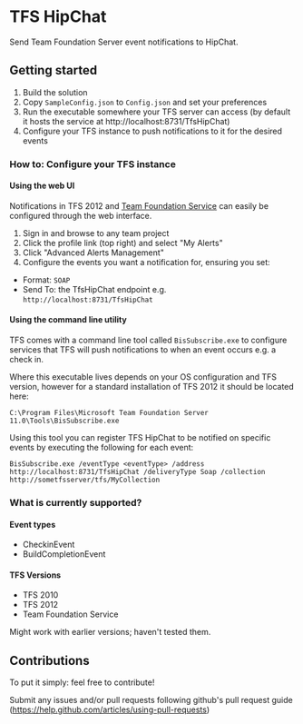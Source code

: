 TFS HipChat
===========

Send Team Foundation Server event notifications to HipChat.

## Getting started
1. Build the solution
2. Copy `SampleConfig.json` to `Config.json` and set your preferences
3. Run the executable somewhere your TFS server can access (by default it hosts the service at http://localhost:8731/TfsHipChat)
4. Configure your TFS instance to push notifications to it for the desired events

### How to: Configure your TFS instance
#### Using the web UI
Notifications in TFS 2012 and [Team Foundation Service](http://tfs.visualstudio.com) can easily be configured through the web interface.

1. Sign in and browse to any team project
2. Click the profile link (top right) and select "My Alerts"
3. Click "Advanced Alerts Management"
4. Configure the events you want a notification for, ensuring you set:
 * Format: `SOAP`
 * Send To: the TfsHipChat endpoint e.g. `http://localhost:8731/TfsHipChat`

#### Using the command line utility
TFS comes with a command line tool called `BisSubscribe.exe` to configure services that TFS will push notifications to when an event occurs e.g. a check in.

Where this executable lives depends on your OS configuration and TFS version, however for a standard installation of TFS 2012 it should be located here:

    C:\Program Files\Microsoft Team Foundation Server 11.0\Tools\BisSubscribe.exe

Using this tool you can register TFS HipChat to be notified on specific events by executing the following for each event:

    BisSubscribe.exe /eventType <eventType> /address http://localhost:8731/TfsHipChat /deliveryType Soap /collection http://sometfsserver/tfs/MyCollection

### What is currently supported?
#### Event types
 * CheckinEvent
 * BuildCompletionEvent

#### TFS Versions
 * TFS 2010
 * TFS 2012
 * Team Foundation Service

Might work with earlier versions; haven't tested them.

## Contributions
To put it simply: feel free to contribute!

Submit any issues and/or pull requests following github's pull request guide (https://help.github.com/articles/using-pull-requests)
